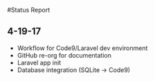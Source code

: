 #Status Report
## 4-19-17

- Workflow for Code9/Laravel dev environment
- GitHub re-org for documentation
- Laravel app init
- Database integration (SQLite -> Code9)
